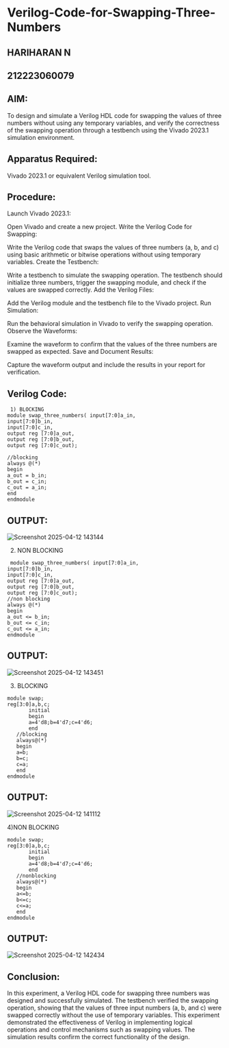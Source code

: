 # Verilog-Code-for-Swapping-Three-Numbers
## HARIHARAN N
## 212223060079

## AIM:
To design and simulate a Verilog HDL code for swapping the values of three numbers without using any temporary variables, and verify the correctness of the swapping operation through a testbench using the Vivado 2023.1 simulation environment.

## Apparatus Required:
Vivado 2023.1 or equivalent Verilog simulation tool.

## Procedure: 
Launch Vivado 2023.1:

Open Vivado and create a new project.
Write the Verilog Code for Swapping:

Write the Verilog code that swaps the values of three numbers (a, b, and c) using basic arithmetic or bitwise operations without using temporary variables.
Create the Testbench:

Write a testbench to simulate the swapping operation. The testbench should initialize three numbers, trigger the swapping module, and check if the values are swapped correctly.
Add the Verilog Files:

Add the Verilog module and the testbench file to the Vivado project.
Run Simulation:

Run the behavioral simulation in Vivado to verify the swapping operation.
Observe the Waveforms:

Examine the waveform to confirm that the values of the three numbers are swapped as expected.
Save and Document Results:

Capture the waveform output and include the results in your report for verification.

## Verilog Code:
```
 1) BLOCKING 
module swap_three_numbers( input[7:0]a_in,
input[7:0]b_in,
input[7:0]c_in,
output reg [7:0]a_out,
output reg [7:0]b_out,
output reg [7:0]c_out);

//blocking
always @(*)
begin
a_out = b_in;
b_out = c_in;
c_out = a_in;
end
endmodule
```
## OUTPUT:
![Screenshot 2025-04-12 143144](https://github.com/user-attachments/assets/1d26ee8c-4c49-4fe5-be52-07c03b931c27)

2) NON BLOCKING
 ```
  module swap_three_numbers( input[7:0]a_in,
input[7:0]b_in,
input[7:0]c_in,
output reg [7:0]a_out,
output reg [7:0]b_out,
output reg [7:0]c_out);
//non blocking
always @(*)
begin
a_out <= b_in;
b_out <= c_in;
c_out <= a_in;
endmodule
```
## OUTPUT:
![Screenshot 2025-04-12 143451](https://github.com/user-attachments/assets/aa471c12-f822-4587-9b04-e114ce66f7b7)

3) BLOCKING
```
module swap;
reg[3:0]a,b,c;
       initial
       begin
       a=4'd8;b=4'd7;c=4'd6;
       end
   //blocking
   always@(*)
   begin
   a=b;
   b=c;
   c=a;
   end
endmodule
```
## OUTPUT:
![Screenshot 2025-04-12 141112](https://github.com/user-attachments/assets/e63f02bc-0625-488a-8d57-3802e6b70221)

4)NON BLOCKING
```
module swap;
reg[3:0]a,b,c;
       initial
       begin
       a=4'd8;b=4'd7;c=4'd6;
       end
   //nonblocking
   always@(*)
   begin
   a<=b;
   b<=c;
   c<=a;
   end
endmodule
```
## OUTPUT:
![Screenshot 2025-04-12 142434](https://github.com/user-attachments/assets/ef40662f-7559-4e23-980b-c85558111e5c)


## Conclusion:
In this experiment, a Verilog HDL code for swapping three numbers was designed and successfully simulated. The testbench verified the swapping operation, showing that the values of three input numbers (a, b, and c) were swapped correctly without the use of temporary variables. This experiment demonstrated the effectiveness of Verilog in implementing logical operations and control mechanisms such as swapping values. The simulation results confirm the correct functionality of the design.
